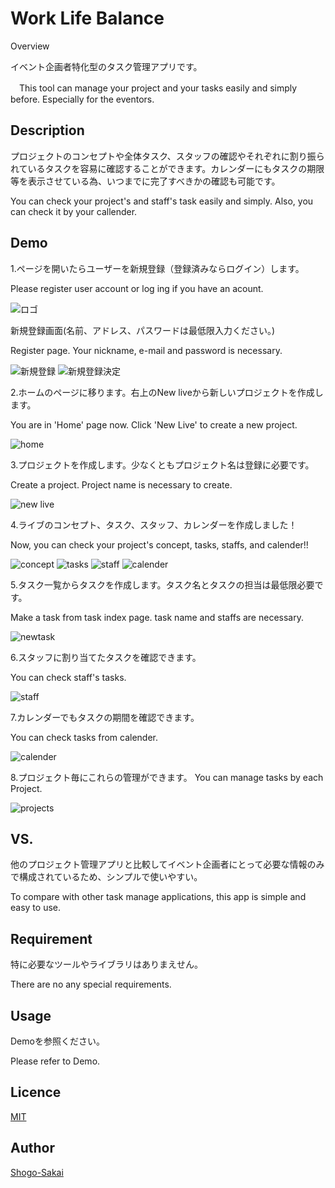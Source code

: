 Work Life Balance
====

Overview

イベント企画者特化型のタスク管理アプリです。

　This tool can manage your project and your tasks easily and simply before.
Especially for the eventors.

## Description

プロジェクトのコンセプトや全体タスク、スタッフの確認やそれぞれに割り振られているタスクを容易に確認することができます。カレンダーにもタスクの期限等を表示させている為、いつまでに完了すべきかの確認も可能です。
 
  You can check your project's and staff's task easily and simply. Also, you can check it by your callender.

## Demo

1.ページを開いたらユーザーを新規登録（登録済みならログイン）します。

Please register user account or log ing if you have an acount.

![ロゴ](https://ucc0bab9ae9f591b3816765201e8.previews.dropboxusercontent.com/p/thumb/AAhQzb-fbMpjMPxi7ByG9ztrhtqenW_aQ5HwMw9UtHxA2ilrbKL8YazwsnhaVe1jAnC24wsew52HlzSxeQf4hWscQU7pM3KDUKGNSIFIkG6NOSbigjeCAeKIcxnhEJdzaVzNnFUWPCtZhHQB9OR1np6vFFiClvnuIIsUtSJjiVB7BJlJUAoixm0Y1npX0kbfpTj8q9NQVR9ok7ayeJ066a74lzzo4eLYdc-0UCAdP_y6VlVUlOOBROpbXDvKRCINd7mMenzZejreVc0Q8xrTIGJhCdpirLl7Jh29ke3R5BLjMGgelPUT1j47rYYQ6-ooqRjUpSRTuWXZ4MD4_GiZymPoT7CxsviLec7WTURcCYvqqmAYekBOOfdIht06fzPk3m0axJhP_pNPVQzX_pFNxm_ijuRvS3hJZaG7W6FXuJYpWA/p.png)


新規登録画面(名前、アドレス、パスワードは最低限入力ください。)

Register page. Your nickname, e-mail and password is necessary.

![新規登録](https://uc3b8ed7fcc9e561a1e6b8ad56de.previews.dropboxusercontent.com/p/thumb/AAhQhNuneieTIsYUBAW6S3dZw1oMTx8nBJCfBRS8WDQ3w7vAzYpSCoQ4vRSozWmWun76tWp2WqR-UciYCDavhAtVrLB2zD_uc5NJchJg3_IDJui7vRE14hIebTRKYZ9QUsq_FIBLhGvYL2vEg6lwTB5Z8gfetx0V5THK7bFn2H-IiSJ3FYv2RlxzAxVCDMl-2leyRQaIuDv2VsqoKJo2VDVCmffXWzixLiCOp_6sEXuxrhKAPVAzItgUf-gOxu9o1-ezrK29Cb5_Wg6jQiA_8_g4e-pkjCQwldzApeOgZTnIBOyaO-zXvYhfntLXLM5VmWKjbgCoFNmLd_p7lz_KMrjx6XSQcJNQK8ke67VjCu9n3zKC5gRKcNkkmbuF6QuuG9qJmjTOPoPBpgY1dqpi68fttDDmstFN1lLw8SGrTfbkCw/p.png)
![新規登録決定](https://uc883a1fbec2fc4c6f4dc99c3e6e.previews.dropboxusercontent.com/p/thumb/AAhB1SD5OgC6Vn7MQs-qMfCZe3UUmJZUn2v9UjOZrr8mdJuMbdczK0_D_oarOfbnr-djn0b_CYUXzS393kZIK0DeRiVwFRo6h0xuuID7w47u6_Hwsat2fHwEWueglk1Z8d32U4eqyJPc_HMg5OcgPAdrmqUUkvelufFrJHXXLHroUNRVWLeExbTHBDktnm6pmV1aVvL-DTjGerC-OEB1zP1d8XZoFk65425-J__Hl2S6myzff8Yr2S7q36QWd_JO4v8ccSsWkHM3Mn0-_gpl_74b2KqkEcgYlRpVW2WlN6M_ITAHwmzBKux_ocXKOgRth68H7j-mPfx00ALeaubzRWLWVeau0RNbOwIk4nHPrWKRlnO_Zx3vmszR8qNlHkkNec9pHHh7SEluxk1tjde2W-bqT2iweceyAcnVzoundLWfMQ/p.png)


2.ホームのページに移ります。右上のNew liveから新しいプロジェクトを作成します。

You are in 'Home' page now. Click 'New Live' to create a new project.

![home](https://uc4c46955e66b65d9a6270a4fe72.previews.dropboxusercontent.com/p/thumb/AAj6o9nfrPfnVk1-E0DxfuTzwgLO2BS_2LtL9BScbOERu2mBMJoCdHxxb8hL_xdPaFNVpr4HR3CzDMwXfF5DK3a5eY0nKxWdZAU_HG0ak-B-kp3UBTYoJtQmtdwdbK5L3RSMJbbD3vUlEuXXEuJInzcDwRs_7wTqMkwXpLzTH0aQTxvrkROFv-XQY3dCqqIZbwcoFsCLm4AKD78k9QGprLaKWyxqfWgD-ipcA5ByFZ499SMhev14V7_3KoB8dSg1Y1Tx-svdAQ8n8BDIQU-U1wp0Om99eefy932B9z0M9rjhpEwxrDZuGydupUwLR6W5PBxxrAChx-cIdFWlxmLaBtJdj3QxeRMssz4Gawv9FRosGWh8FNWiCo-ltV-iTKwsgwEZfv2-xJ7bcUdvOPh8x8nSBQDr-99LVVs6jsy_eOjNsg/p.png)


3.プロジェクトを作成します。少なくともプロジェクト名は登録に必要です。

Create a project. Project name is necessary to create.

![new live](https://uc99289c4901f9c5efdcec20ad2f.previews.dropboxusercontent.com/p/thumb/AAjWpDQKR9hbF45lUIEIRNSLpf_3HKQLXOfND4eZAggws0107r6InsFy4JmVlExPCqfCT3HJFWnNbiXITRpZLehoP6lDK4-HDdttj1RKPBbpIu9TFDhqZCWNBWOnAvsEAcGqXy_W6m30byy_1OXFcj8j7mYDki6kwgletR9Xak8xOyG216sOOTAohdyW3XtKWYv1Yj3QxFKOta7AS9L5SJSrEwGuVBKGZHVOjav1XBqxIuCxcprPhGTzE094Z_gThM_HnlGaRBMPrCsgWetiHjdlEw726z_mJrJGYOak_af3I6du_-kqRKeeVcEYfgMoKURl-mhKQeYjW6jly35m4nHjs0DTaMuW-nvNY0lc36bIfLG2bV9s2cJBhGkT-gTpDI0mZ3WhBtOycDb4m9ZVVa6_A_fNGJMg85cZaglnFyZQyw/p.png)


4.ライブのコンセプト、タスク、スタッフ、カレンダーを作成しました！

Now, you can check your project's concept, tasks, staffs, and calender!!

![concept](https://ucfc585f66c3ff2cd6d2a2961753.previews.dropboxusercontent.com/p/thumb/AAgDMeKi7cWGmvUN76V7X2e33T-OpqaILFJNjEOdEikdXfnSsia5Hswqjc22QStvQXLmU5xkbzSK2LTarZ2I-f0rRu2mViH5qZCOKUWR9PmjJjxUUxTD_V5W_VEn9rgZv_w93ysBsmzmfDupM7pCT5duRvbSrMOMo3ylREdYiMJAc1DVcngtyC4vACKqfQ3Sdnh1AKfDVCJH9Oe1KMODvIESTaD6giyIAqpeDj4rtINEPPem-lUH0wDMm3NGp9QLdjT64WOhzBfvmizBIZsmLzfwBBeYVO1654fXxHbSlElBHElWJt8CzTsMexR2J6EPcjKdNIje0b-5Ng5cTU-gy_cRBNYxdkkLL8wIT6zOyAlIUUJ6aFw72EWuE5PaUGQMvVVhuo1GsBsvOWSN2lKcwa5AeuVdlyHqv57Jq44F84beGw/p.png)
![tasks](https://uc10c312a50415a858e25ad35bc7.previews.dropboxusercontent.com/p/thumb/AAjrmedwVNi8VqPt-6NwlyEjauNNoa1R3zaxUSoy-C1cXx1WgXvAZ0MUErUXYNf9Xhd-Dmep0FLSvnd2z7vIwMg2FjHkhHylVL_9nsfgSFQTmhSSFz4rc1FRcITEzavsVTUpvUyWxh5AKKFiB5YbwI78H97waX1ZypDhtH7yEPQ7tPwWuuxnbPPmShP3e5E8JC44n2mtmsNahsiI2cIT6vStIHXWkH7gXAVnYx8Z0Son9QYfkPKyrfUoakwAFykBdHCTkfGw_jqSyiB94dcCWzdN69--6sAOBZEzRvEmKwoTzZNmfovsj0YE36CMXCpHkAPigamiQ0oC7ABOOziXpGaeM_llnYyYp-gap8crJpHacrek6DJGfX843edjfOrVpui3zB6Uy0u9pmIonvIcI6hdJ1_vTkZOGXIxfep0zDqhYA/p.png)
![staff](https://uc40ee6e0a7266535ed930728471.previews.dropboxusercontent.com/p/thumb/AAjVXZUwlnunlR9EmAa0_V5cyqlH3pn1WjwqJDMR91rtB9huO0oyoIwtWFNBJ86bP4WpOZg6hrcZz6-_yMHqwQhbpTbiB6IFyGsBxd4m8Y0H1KP4jFOHHNijlofJJ_M04EJjuJk5s4nwi6XpT_wDMSu3BeV5dFszAjutN6gDp8LUznKiWMtm6JdkbxtTDK9E1NAoEZgNNnKbz-adnkC8RqqPA3cH3EA5vhgBVeMOQnjYoXPmPxgzObGgfsc3t0DwGO0fwC1LE3GIQ6_iz6_eavLmp39-k-3-d_4fXonA4ECw6kFi1Arj6OWq-XEa5RtkHDtwXmkZEbxl1KZ1DBsNLDtjO3U9JnBNfUG0vqlq9FYePcttu61apETJxxGJ7ovf5df_hhIeh199Fa2PwUAyoKV0Ke2njahwb5TuKk7v4qbtqw/p.png)
![calender](https://ucc863f1cb78fa180bf366fde31e.previews.dropboxusercontent.com/p/thumb/AAj0xMds1koHOWqgJFof-GWVhgCLoS0UvsJfTgQBzX-qL5-uVCh1ZsPHg0MDGKe2tfqUjEfJAyzd0jfM_ew87EESY5hgX6_C6W4w9uqHqlon5DG9rGIIicocrL-E6XqbNEikkhnA1ncBBqoeLmlPFTOVVuPaRAjt3sP3RmR0xy0yleIncX_ki2nANd2FNL9I8OnHRGRszDzGP_wbOQMIt8VRavC5fhxDSu65lsR5xgsRul9aRNMF1A9bxfHiXhO2Ath4pMbHd453OyBF5k2QNa1awZi16CFQP2h4MeqtpICqnJq11vvTnUmtYNIgUW47YgbR1E9IQmnRmjRBrVc0iNE5SeW7iozQbFUB7szAHJVav-Th-YvH8yF0yO64o_Cwr73dmB9KWRmk2JQ-qmE__UoIgrvQyAc7GQp3wjoIbpMyRQ/p.png)


5.タスク一覧からタスクを作成します。タスク名とタスクの担当は最低限必要です。

Make a task from task index page. task name and staffs are necessary.

![newtask](https://uc170fef871f605db329367b0514.previews.dropboxusercontent.com/p/thumb/AAgq9slnhHNrcr0OkIo2OF5YP390jVj7GeIYVjs2srRxMwSkz0tObH49T-ij0VGRy-GUXxCxeslD12xuwYrnes1MxCasxBzVxxZuSrCvcIc28m1o01nhdj2qAyiJgDSrWALq-tkN3egrKvg6LyGYawwcTFPvxlTFbYoVo-I4hQwtK6MajzV7LWLTzHJxIfsqGLaQNWBqfWCDN7N8cLRuQ_14jl60ueyfm40SvpxqI7wMyNhvskYCr3mYoxixQMIrBBcEx5kXr8tyuzb1dGXm2B-VUt4OS6BajoPaN0zGof-teprENEB_-AxoSQxf4XhuQX-An1eL6B4hzV69dkB1jPjvJf3wOLUWc0ae0WSxY6VsoEQVt_O2ysJnEWT9ytBEVHV2BmS8aen4ZVfA4S6wZ40gYfbXZcSn5EWVjogYkQ99LA/p.png)

6.スタッフに割り当てたタスクを確認できます。

You can check staff's tasks.

![staff](https://uc40ee6e0a7266535ed930728471.previews.dropboxusercontent.com/p/thumb/AAjVXZUwlnunlR9EmAa0_V5cyqlH3pn1WjwqJDMR91rtB9huO0oyoIwtWFNBJ86bP4WpOZg6hrcZz6-_yMHqwQhbpTbiB6IFyGsBxd4m8Y0H1KP4jFOHHNijlofJJ_M04EJjuJk5s4nwi6XpT_wDMSu3BeV5dFszAjutN6gDp8LUznKiWMtm6JdkbxtTDK9E1NAoEZgNNnKbz-adnkC8RqqPA3cH3EA5vhgBVeMOQnjYoXPmPxgzObGgfsc3t0DwGO0fwC1LE3GIQ6_iz6_eavLmp39-k-3-d_4fXonA4ECw6kFi1Arj6OWq-XEa5RtkHDtwXmkZEbxl1KZ1DBsNLDtjO3U9JnBNfUG0vqlq9FYePcttu61apETJxxGJ7ovf5df_hhIeh199Fa2PwUAyoKV0Ke2njahwb5TuKk7v4qbtqw/p.png)


7.カレンダーでもタスクの期間を確認できます。

You can check tasks from calender.

![calender](https://ucc863f1cb78fa180bf366fde31e.previews.dropboxusercontent.com/p/thumb/AAj0xMds1koHOWqgJFof-GWVhgCLoS0UvsJfTgQBzX-qL5-uVCh1ZsPHg0MDGKe2tfqUjEfJAyzd0jfM_ew87EESY5hgX6_C6W4w9uqHqlon5DG9rGIIicocrL-E6XqbNEikkhnA1ncBBqoeLmlPFTOVVuPaRAjt3sP3RmR0xy0yleIncX_ki2nANd2FNL9I8OnHRGRszDzGP_wbOQMIt8VRavC5fhxDSu65lsR5xgsRul9aRNMF1A9bxfHiXhO2Ath4pMbHd453OyBF5k2QNa1awZi16CFQP2h4MeqtpICqnJq11vvTnUmtYNIgUW47YgbR1E9IQmnRmjRBrVc0iNE5SeW7iozQbFUB7szAHJVav-Th-YvH8yF0yO64o_Cwr73dmB9KWRmk2JQ-qmE__UoIgrvQyAc7GQp3wjoIbpMyRQ/p.png)


8.プロジェクト毎にこれらの管理ができます。
You can manage tasks by each Project.

![projects](https://ucd74303a8d75cec579f516a2954.previews.dropboxusercontent.com/p/thumb/AAjuYLigUpfoWfbvDj8eX-DiiTM3a9SJFoxoKrUKYYrq-jEXQtGdce1TpGiPpCEh2H8mvE5oCMgS5b9e6qh9NVLtPWdjkXolPbkrGtdbA2htfoadKMBtuc0NhZ2brufEemJl4xYFtUMv5urdnjqVz05vs-vfwC0z5RZDBh5RGwWkLUXRfoxJnyTy2fUin-R5PoeeXrbqHy3cJum2iQ3J5hnjQ6w5xVYZ5ew71EcMZBh2SjdHJpn-ed1OVnGoZqCrPVC3H6xNxYcCZheGbxG5dLjYdCpuFPICFHXyBkZIu4LUKv1KCqfVckHw06QUEFLTLA02A9q1DVLtsw3dgZ7zjXEKCP2Z_3uNSOifkTzwTvtqwKkfFLZue2cpIMtfknbOPQIuklUcx6hUfYWkVK1dOrxlxJKbz-6CTYNu6xzfl9IkTQ/p.png)



## VS. 

他のプロジェクト管理アプリと比較してイベント企画者にとって必要な情報のみで構成されているため、シンプルで使いやすい。

To compare with other task manage applications, this app is simple and easy to use.


## Requirement

特に必要なツールやライブラリはありまえせん。

There are no any special requirements.


## Usage

Demoを参照ください。

Please refer to Demo.


## Licence

[MIT](https://github.com/tcnksm/tool/blob/master/LICENCE)

## Author

[Shogo-Sakai](https://github.com/Shogo-Sakai)

